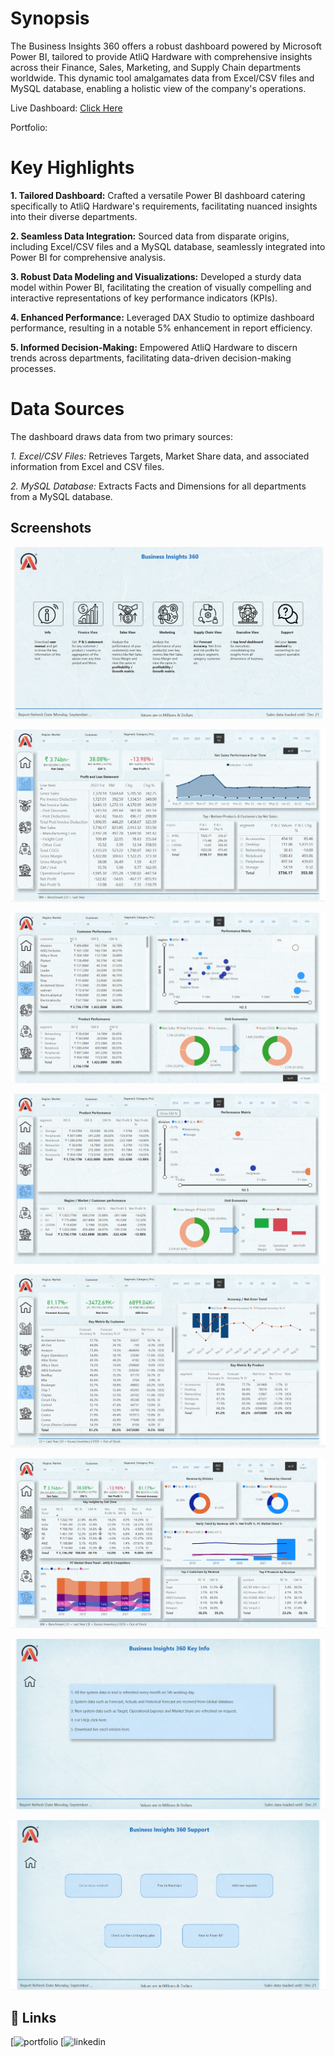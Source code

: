 # Synopsis

The Business Insights 360 offers a robust dashboard powered by Microsoft Power BI, tailored to provide AtliQ Hardware with comprehensive insights across their Finance, Sales, Marketing, and Supply Chain departments worldwide. This dynamic tool amalgamates data from Excel/CSV files and MySQL database, enabling a holistic view of the company's operations.

Live Dashboard: [Click Here](https://app.powerbi.com/view?r=eyJrIjoiZjJiYzY2NTgtODM3Ni00YTNkLWE1YmYtNGViYjFkNTI0ODZlIiwidCI6ImM2ZTU0OWIzLTVmNDUtNDAzMi1hYWU5LWQ0MjQ0ZGM1YjJjNCJ9)

Portfolio: 

# Key Highlights
**1. Tailored Dashboard:**  Crafted a versatile Power BI dashboard catering specifically to AtliQ Hardware's requirements, facilitating nuanced insights into their diverse departments.

**2. Seamless Data Integration:**  Sourced data from disparate origins, including Excel/CSV files and a MySQL database, seamlessly integrated into Power BI for comprehensive analysis.

**3. Robust Data Modeling and Visualizations:**  Developed a sturdy data model within Power BI, facilitating the creation of visually compelling and interactive representations of key performance indicators (KPIs).

**4. Enhanced Performance:**  Leveraged DAX Studio to optimize dashboard performance, resulting in a notable 5% enhancement in report efficiency.

**5. Informed Decision-Making:**  Empowered AtliQ Hardware to discern trends across departments, facilitating data-driven decision-making processes.

# Data Sources
The dashboard draws data from two primary sources:

*1. Excel/CSV Files:* Retrieves Targets, Market Share data, and associated information from Excel and CSV files.

*2. MySQL Database:* Extracts Facts and Dimensions for all departments from a MySQL database.


## Screenshots

![Home](https://github.com/Vivek-9-6/Power-BI-Business_Insights_-360/blob/main/Home.png)

![finance](https://github.com/Vivek-9-6/Power-BI-Business_Insights_-360/blob/main/Finance.png)

![sales](https://github.com/Vivek-9-6/Power-BI-Business_Insights_-360/blob/main/Sales.png)

![marketing](https://github.com/Vivek-9-6/Power-BI-Business_Insights_-360/blob/main/Marketing.png)

![supply chain](https://github.com/Vivek-9-6/Power-BI-Business_Insights_-360/blob/main/Supply%20chain.png)

![Executive View](https://github.com/Vivek-9-6/Power-BI-Business_Insights_-360/blob/main/Executive.png)

![info](https://github.com/Vivek-9-6/Power-BI-Business_Insights_-360/blob/main/Info.png)

![support](https://github.com/Vivek-9-6/Power-BI-Business_Insights_-360/blob/main/Support.png)





## 🔗 Links
[![portfolio](https://project.novypro.com/ISQEF6)
[![linkedin](https://www.linkedin.com/in/vivek-suresh-143460134/)
